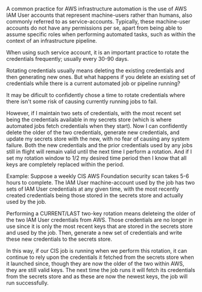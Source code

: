 A common practice for AWS infrastructure automation is the use of AWS IAM User accounts that represent machine-users rather than humans, also commonly referred to as service-accounts. Typically, these machine-user accounts do not have any permissions per se, apart from being able to assume specific roles when performing automated tasks, such as within the context of an infrastructure pipeline.  

When using such service account, it is an important practice to rotate the credentials frequently; usually every 30-90 days.  

Rotating credentials usually means deleting the existing credentials and then generating new ones. But what happens if you delete an existing set of credentials while there is a current automated job or pipeline running?

It may be dificult to confidently chose a time to rotate credentials where there isn't some risk of causing currently running jobs to fail.  

However, if I maintain two sets of credentials, with the most recent set being the credentials available in my secrets store (which is where automated jobs fetch credentials when they start). Now I can confidently delete the older of the two credentials, generate new credentials, and update my secrets store with the new, with no fear of causing any system failure. Both the new credentials and the prior credentials used by any jobs still in flight will remain valid until the next time I perform a rotation. And if I set my rotation window to 1/2 my desired time period then I know that all keys are completely replaced within the period.    

Example: Suppose a weekly CIS AWS Foundation security scan takes 5-6 hours to complete. The IAM User machine-account used by the job has two sets of IAM User credentials at any given time, with the most recently created credentials being those stored in the secrets store and actually used by the job.  

Performing a CURRENT/LAST two-key rotation means deleteing the older of the two IAM User credentials from AWS. Those credentials are no longer in use since it is only the most recent keys that are stored in the secrets store and used by the job. Then, generate a new set of credentials and write these new credentials to the secrets store. 

In this way, if our CIS job is running when we perform this rotation, it can continue to rely upon the credentials it fetched from the secrets store when it launched since, though they are now the older of the two within AWS, they are still valid keys. The next time the job runs it will fetch its credentials from the secrets store and as these are now the newest keys, the job will run successfully.  